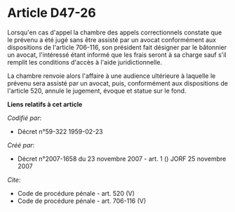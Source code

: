 # Article D47-26

Lorsqu'en cas d'appel la chambre des appels correctionnels constate que le prévenu a été jugé sans être assisté par un avocat
conformément aux dispositions de l'article 706-116, son président fait désigner par le bâtonnier un avocat, l'intéressé étant
informé que les frais seront à sa charge sauf s'il remplit les conditions d'accès à l'aide juridictionnelle. 

La chambre renvoie alors l'affaire à une audience ultérieure à laquelle le prévenu sera assisté par un avocat, puis,
conformément aux dispositions de l'article 520, annule le jugement, évoque et statue sur le fond.

**Liens relatifs à cet article**

_Codifié par_:

  - Décret n°59-322 1959-02-23

_Créé par_:

  - Décret n°2007-1658 du 23 novembre 2007 - art. 1 () JORF 25 novembre 2007

_Cite_:

  - Code de procédure pénale - art. 520 (V)
  - Code de procédure pénale - art. 706-116 (V)
